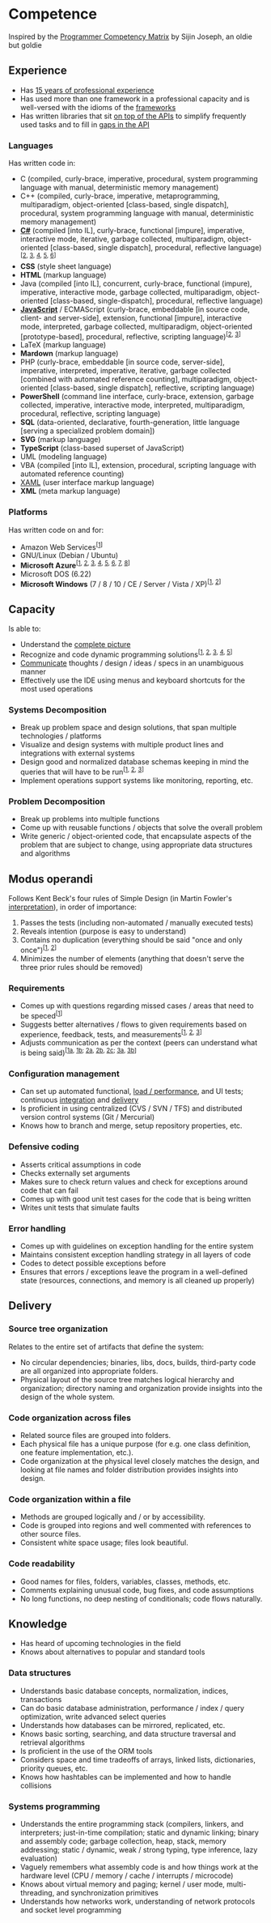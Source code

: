 # Competence

Inspired by the [Programmer Competency Matrix](https://sijinjoseph.com/programmer-competency-matrix/) by Sijin Joseph, an oldie but goldie

## Experience

- Has [15 years of professional experience](https://observablehq.com/@nikita-sharov/cv)
- Has used more than one framework in a professional capacity and is well-versed with the idioms of the [frameworks](https://observablehq.com/@nikita-sharov/i-am-groot)
- Has written libraries that sit [on top of the APIs](https://observablehq.com/@nikita-sharov/lodash-documentation-generator) to simplify frequently used tasks and to fill in [gaps in the API](https://observablehq.com/@nikita-sharov/stackshare-tools-categorized)

### Languages

Has written code in:

- C (compiled, curly-brace, imperative, procedural, system programming language with manual, deterministic memory management)
- C++ (compiled, curly-brace, imperative, metaprogramming, multiparadigm, object-oriented [class-based, single dispatch], procedural, system programming language with manual, deterministic memory management)
- [**C#**](https://github.com/235u/website) (compiled [into IL], curly-brace, functional [impure], imperative, interactive mode, iterative, garbage collected, multiparadigm, object-oriented [class-based, single dispatch], procedural, reflective language)<sup>[<a href="https://github.com/nikita-sharov/word-counter">2</a>, <a href="https://github.com/nikita-sharov/alten">3</a>, <a href="https://github.com/nikita-sharov/acp">4</a>, <a href="https://github.com/nikita-sharov/dimdex">5</a>, <a href="https://github.com/nikita-sharov/pure-legacy">6</a>]</sup>
- **CSS** (style sheet language)
- **HTML** (markup language)
- Java (compiled [into IL], concurrent, curly-brace, functional (impure), imperative, interactive mode, garbage collected, multiparadigm, object-oriented [class-based, single-dispatch], procedural, reflective language)
- [**JavaScript**](https://observablehq.com/@nikita-sharov) / ECMAScript (curly-brace, embeddable [in source code, client- and server-side], extension, functional [impure], interactive mode, interpreted, garbage collected, multiparadigm, object-oriented [prototype-based], procedural, reflective, scripting language)<sup>[<a href="https://github.com/235u/website/tree/master/ActinUranium.Web/wwwroot/js">2</a>, <a href="https://github.com/nikita-sharov/opla-energy/tree/master/src/OplaEnergy/wwwroot/js">3</a>]</sup>
- LaTeX (markup language)
- **Mardown** (markup language)
- PHP (curly-brace, embeddable [in source code, server-side], imperative, interpreted, imperative, iterative, garbage collected [combined with automated reference counting], multiparadigm, object-oriented [class-based, single dispatch], reflective, scripting language)
- **PowerShell** (command line interface, curly-brace, extension, garbage collected, imperative, interactive mode, interpreted, multiparadigm, procedural, reflective, scripting language)
- **SQL** (data-oriented, declarative, fourth-generation, little language [serving a specialized problem domain])
- **SVG** (markup language)
- **TypeScript** (class-based superset of JavaScript)
- UML (modeling language)
- VBA (compiled [into IL], extension, procedural, scripting language with automated reference counting)
- [XAML](https://github.com/nikita-sharov/word-counter/tree/main/src/WordCounter.Wpf) (user interface markup language)
- **XML** (meta markup language)

### Platforms

Has written code on and for:

- Amazon Web Services<sup>[<a href="https://github.com/235u/proposals/tree/master/SelfUpdateUtility">1</a>]</sup>
- GNU/Linux (Debian / Ubuntu)
- **Microsoft Azure**<sup>[<a href="https://github.com/235u/website">1</a>, <a href="https://github.com/nikita-sharov/acp">2</a>, <a href="https://github.com/nikita-sharov/dimdex">3</a>, <a href="https://github.com/nikita-sharov/pure-legacy">4</a>, <a href="https://github.com/235u/proposals.de-de/blob/master/ScaleConverter">5</a>, <a href="https://github.com/235u/proposals/tree/master/CartoonMagazine">6</a>, <a href="https://github.com/235u/proposals/tree/master/ElmahConfiguration">7</a>, <a href="https://github.com/235u/proposals/tree/master/GamePriceComparison">8</a>]</sup>
- Microsoft DOS (6.22)
- **Microsoft Windows** (7 / 8 / 10 / CE / Server / Vista / XP)<sup>[<a href="https://github.com/nikita-sharov/word-counter">1</a>, <a href="https://github.com/235u/proposals/tree/master/SelfUpdateUtility">2</a>]</sup>

## Capacity

Is able to:

- Understand the [complete picture](https://github.com/235u/proposals/tree/master/EzparkTechnology)
- Recognize and code dynamic programming solutions<sup>[<a href="https://observablehq.com/@nikita-sharov/hello-prism-js">1</a>, <a href="https://observablehq.com/@nikita-sharov/progress-bar">2</a>, <a href="https://observablehq.com/@nikita-sharov/feather-icon-inspector">3</a>, <a href="https://observablehq.com/@nikita-sharov/synchronized-slider">4</a>, <a href="https://observablehq.com/@nikita-sharov/hello-schema-org">5</a>]</sup>
- [Communicate](https://observablehq.com/@nikita-sharov/publications) thoughts / design / ideas / specs in an unambiguous manner
- Effectively use the IDE using menus and keyboard shortcuts for the most used operations

### Systems Decomposition

- Break up problem space and design solutions, that span multiple technologies / platforms
- Visualize and design systems with multiple product lines and integrations with external systems
- Design good and normalized database schemas keeping in mind the queries that will have to be run<sup>[<a href="https://github.com/235u/website/tree/master/ActinUranium.Web/Services">1</a>, <a href="https://github.com/nikita-sharov/dimdex/tree/master/src/Dimdex.Organization/Services">2</a>, <a href="https://github.com/nikita-sharov/pure-legacy/tree/master/PureLegacy.PriceEstimation/Services">3</a>]</sup>
- Implement operations support systems like monitoring, reporting, etc.

### Problem Decomposition

- Break up problems into multiple functions
- Come up with reusable functions / objects that solve the overall problem
- Write generic / object-oriented code, that encapsulate aspects of the problem that are subject to change, using appropriate data structures and algorithms

## Modus operandi

Follows Kent Beck's four rules of Simple Design (in Martin Fowler's [interpretation](https://martinfowler.com/bliki/BeckDesignRules.html)), in order of importance:

1.	Passes the tests (including non-automated / manually executed tests)
2.	Reveals intention (purpose is easy to understand)
3.	Contains no duplication (everything should be said "once and only once")<sup>[<a href="https://github.com/nikita-sharov/docs.de-de">1</a>, <a href="">2</a>]</sup>
4.	Minimizes the number of elements (anything that doesn't serve the three prior rules should be removed)

### Requirements

- Comes up with questions regarding missed cases / areas that need to be speced<sup>[<a href="https://github.com/235u/proposals/tree/master/GamePriceComparison">1</a>]</sup>
- Suggests better alternatives / flows to given requirements based on experience, feedback, tests, and measurements<sup>[<a href="https://github.com/235u/proposals/tree/master/OutlookSynchronisation">1</a>, <a href="https://github.com/235u/proposals/tree/master/ThrottledScraper">2</a>, <a href="https://github.com/235u/proposals/tree/master/SpeechToText">3</a>]</sup>
- Adjusts communication as per the context (peers can understand what is being said)<sup>[<a href="https://github.com/nikita-sharov/docs.de-de/blob/master/applications-for-employment/e-steiermark/gis-anwendungsbetreuer.md">1a<a>, <a href="https://observablehq.com/@nikita-sharov/metropolitan-france-map">1b</a>; <a href="https://acp.235u.net/">2a<a>, <a href="https://github.com/nikita-sharov/acp">2b</a>, <a href="https://github.com/nikita-sharov/docs.de-de/blob/master/applications-for-employment/acp/senior-full-stack-developer.md">2c</a>; <a href="https://github.com/nikita-sharov/alten">3a</a>, <a href="https://github.com/nikita-sharov/docs/blob/master/applications-for-employment/alten/software-developer-csharp/motivational-letter.md">3b</a>]</sup>

### Configuration management

- Can set up automated functional, [load / performance](https://github.com/nikita-sharov/word-counter/tree/main/tests/WordCounter.Tests), and UI tests; continuous [integration](https://dev.azure.com/235u/ActinUranium.Web/_build) and [delivery](https://dev.azure.com/235u/ActinUranium.Web/_release)
- Is proficient in using centralized (CVS / SVN / TFS) and distributed version control systems (Git / Mercurial)
- Knows how to branch and merge, setup repository properties, etc.

### Defensive coding

- Asserts critical assumptions in code
- Checks externally set arguments
- Makes sure to check return values and check for exceptions around code that can fail
- Comes up with good unit test cases for the code that is being written
- Writes unit tests that simulate faults

### Error handling	

- Comes up with guidelines on exception handling for the entire system
- Maintains consistent exception handling strategy in all layers of code
- Codes to detect possible exceptions before
- Ensures that errors / exceptions leave the program in a well-defined state (resources, connections, and memory is all cleaned up properly)

## Delivery

### Source tree organization

Relates to the entire set of artifacts that define the system:

- No circular dependencies; binaries, libs, docs, builds, third-party code are all organized into appropriate folders.
- Physical layout of the source tree matches logical hierarchy and organization; directory naming and organization provide insights into the design of the whole system.

### Code organization across files

- Related source files are grouped into folders.
- Each physical file has a unique purpose (for e.g. one class definition, one feature implementation, etc.).
- Code organization at the physical level closely matches the design, and looking at file names and folder distribution provides insights into design.

### Code organization within a file

- Methods are grouped logically and / or by accessibility.
- Code is grouped into regions and well commented with references to other source files.
- Consistent white space usage; files look beautiful.

### Code readability

- Good names for files, folders, variables, classes, methods, etc.
- Comments explaining unusual code, bug fixes, and code assumptions
- No long functions, no deep nesting of conditionals; code flows naturally.

## Knowledge

- Has heard of upcoming technologies in the field
- Knows about alternatives to popular and standard tools

### Data structures 

- Understands basic database concepts, normalization, indices, transactions
- Can do basic database administration, performance / index / query optimization, write advanced select queries
- Understands how databases can be mirrored, replicated, etc.
- Knows basic sorting, searching, and data structure traversal and retrieval algorithms
- Is proficient in the use of the ORM tools
- Considers space and time tradeoffs of arrays, linked lists, dictionaries, priority queues, etc.
- Knows how hashtables can be implemented and how to handle collisions

### Systems programming

- Understands the entire programming stack (compilers, linkers, and interpreters; just-in-time compilation; static and dynamic linking; binary and assembly code; garbage collection, heap, stack, memory addressing; static / dynamic, weak / strong typing, type inference, lazy evaluation)
- Vaguely remembers what assembly code is and how things work at the hardware level (CPU / memory / cache / interrupts / microcode)
- Knows about virtual memory and paging; kernel / user mode, multi-threading, and synchronization primitives
- Understands how networks work, understanding of network protocols and socket level programming
